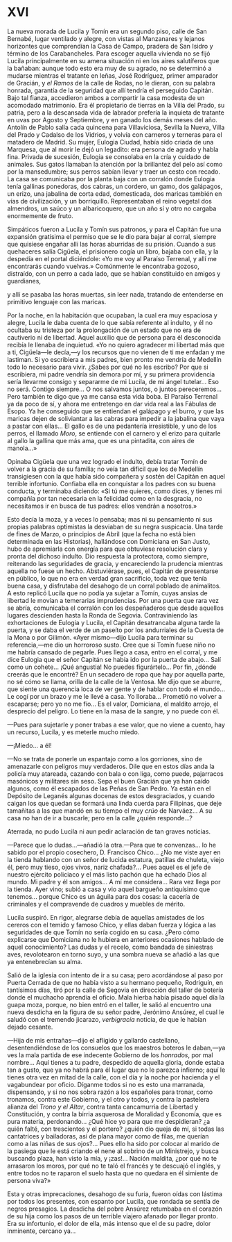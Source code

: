 # XVI

La nueva morada de Lucila y Tomín era un segundo piso, calle de San Bernabé,
lugar ventilado y alegre, con vistas al Manzanares y lejanos horizontes que
comprendían la Casa de Campo, pradera de San Isidro y término de los
Carabancheles. Para escoger aquella vivienda no se fijó Lucila principalmente
en su amena situación ni en los aires salutíferos que la bañaban: aunque todo
esto era muy de su agrado, no se determinó a mudarse mientras el tratante en
leñas, José Rodríguez, primer amparador de Gracián, y *el Ramos* de la calle de
Rodas, no le dieran, con su palabra honrada, garantía de la seguridad que allí
tendría el perseguido Capitán. Bajo tal fianza, accedieron ambos a compartir la
casa modesta de un acomodado matrimonio. Era él propietario de tierras en la
Villa del Prado, su patria, pero a la descansada vida de labrador prefería la
inquieta de tratante en uvas por Agosto y Septiembre, y en ganado los demás
meses del año. Antolín de Pablo salía cada quincena para Villaviciosa, Sevilla
la Nueva, Villa del Prado y Cadalso de los Vidrios, y volvía con carneros
y terneras para el matadero de Madrid. Su mujer, Eulogia Ciudad, había sido
criada de una Marquesa, que al morir le dejó un legadito: era persona de agrado
y habla fina. Privada de sucesión, Eulogia se consolaba en la cría y cuidado de
animales. Sus gatos llamaban la atención por la brillantez del pelo así como
por la mansedumbre; sus perros sabían llevar y traer un cesto con recado. La
casa se comunicaba por la planta baja con un corralón donde Eulogia tenía
gallinas ponedoras, dos cabras, un cordero, un gamo, dos galápagos, un erizo,
una jabalina de corta edad, domesticada, dos maricas también en vías de
civilización, y un borriquillo. Representaban el reino vegetal dos almendros,
un saúco y un albaricoquero, que un año sí y otro no cargaba enormemente de
fruto.

Simpáticos fueron a Lucila y Tomín sus patronos, y para el Capitán fue una
expansión gratísima el permiso que se le dio para bajar al corral, siempre que
quisiese engañar allí las horas aburridas de su prisión. Cuando a sus
quehaceres salía Cigüela, el prisionero cogía un libro, bajaba con ella, y la
despedía en el portal diciéndole: «Yo me voy al Paraíso Terrenal, y allí me
encontrarás cuando vuelvas.» Comúnmente le encontraba gozoso, distraído, con un
perro a cada lado, que se habían constituido en amigos y guardianes,

y allí se pasaba las horas muertas, sin leer nada, tratando de entenderse en
primitivo lenguaje con las maricas.

Por la noche, en la habitación que ocupaban, la cual era muy espaciosa
y alegre, Lucila le daba cuenta de lo que sabía referente al indulto, y él no
ocultaba su tristeza por la prolongación de un estado que no era de cautiverio
ni de libertad. Aquel auxilio que de persona para él desconocida recibía le
llenaba de inquietud. «Yo no quiero agradecer mi libertad más que a ti,
Cigüela—le decía,—y los recursos que no vienen de ti me enfadan y me lastiman.
Si yo escribiera a mis padres, bien pronto me vendría de Medellín todo lo
necesario para vivir. ¿Sabes por qué no les escribo? Por que si escribiera, mi
padre vendría sin demora por mí, y su primera providencia sería llevarme
consigo y separarme de mi Lucila, de mi ángel tutelar... Eso no será. Contigo
siempre... O nos salvamos juntos, o juntos pereceremos... Pero también te digo
que ya me cansa esta vida boba. El Paraíso Terrenal ya da poco de sí, y ahora
me entretengo en dar vida real a las Fábulas de Esopo. Ya he conseguido que se
entiendan el galápago y el burro, y que las maricas dejen de soliviantar a las
cabras para impedir a la jabalina que vaya a pastar con ellas... El gallo es de
una pedantería irresistible, y uno de los perros, el llamado *Moro*, se
entiende con el carnero y el erizo para quitarle al gallo la gallina que más
ama, que es una pintadita, con aires de manola...»

Opinaba Cigüela que una vez logrado el indulto, debía tratar Tomín de volver
a la gracia de su familia; no veía tan difícil que los de Medellín transigiesen
con la que había sido compañera y sostén del Capitán en aquel terrible
infortunio. Confiaba ella en conquistar a los padres con su buena conducta,
y terminaba diciendo: «Si tú me quieres, como dices, y tienes mi compañía por
tan necesaria en la felicidad como en la desgracia, no necesitamos ir en busca
de tus padres: ellos vendrán a nosotros.»

Esto decía la moza, y a veces lo pensaba; mas ni su pensamiento ni sus propias
palabras optimistas la desviaban de su negra suspicacia. Una tarde de fines de
Marzo, o principios de Abril (que la fecha no está bien determinada en las
Historias), hallándose con Domiciana en San Justo, hubo de apremiarla con
energía para que obtuviese resolución clara y pronta del dichoso indulto. Dio
respuesta la protectora, como siempre, reiterando las seguridades de gracia,
y encareciendo la prudencia mientras aquella no fuese un hecho. Abstuviérase,
pues, el Capitán de presentarse en público, lo que no era en verdad gran
sacrificio, toda vez que tenía buena casa, y disfrutaba del desahogo de un
corral poblado de animalitos. A esto replicó Lucila que no podía ya sujetar
a Tomín, cuyas ansias de libertad le movían a temerarias imprudencias. Por una
puerta que rara vez se abría, comunicaba el corralón con los despeñaderos que
desde aquellos lugares descienden hasta la Ronda de Segovia. Contraviniendo las
exhortaciones de Eulogia y Lucila, el Capitán desatrancaba alguna tarde la
puerta, y se daba el verde de un paseíto por los andurriales de la Cuesta de la
Mona o por Gilimón. «Ayer mismo—dijo Lucila para terminar su referencia,—me dio
un horroroso susto. Cree que si Tomín fuese niño no me habría cansado de
pegarle. Pues llego a casa, entro en el corral, y me dice Eulogia que el señor
Capitán se había ido por la puerta de abajo... Salí como un cohete... ¡Qué
angustia! No puedes figurártelo... Por fin, ¿dónde creerás que le encontré? En
un secadero de ropa que hay por aquella parte, no sé cómo se llama, orilla de
la calle de la Ventosa. Me dijo que se aburre, que siente una querencia loca de
ver gente y de hablar con todo el mundo... Le cogí por un brazo y me le llevé
a casa. Yo lloraba... Prometió no volver a escaparse; pero yo no me fío... Es
el valor, Domiciana, el maldito arrojo, el desprecio del peligro. Lo tiene en
la masa de la sangre, y no puede con él.

—Pues para sujetarle y poner trabas a ese valor, que no viene a cuento, hay un
recurso, Lucila, y es meterle mucho miedo.

—¡Miedo... a él!

—No se trata de ponerle un espantajo como a los gorriones, sino de amenazarle
con peligros muy verdaderos. Dile que en estos días anda la policía muy
atareada, cazando con bala o con liga, como puede, pajarracos masónicos
y militares sin seso. Sepa el buen Gracián que ya han caído algunos, como él
escapados de las Peñas de San Pedro. Ya están en el Depósito de Leganés algunas
docenas de estos desgraciados, y cuando caigan los que quedan se formará una
linda cuerda para Filipinas, que deje tamañitas a las que mandó en su tiempo el
muy *crúo* de Narváez... A su casa no han de ir a buscarle; pero en la calle
¿quién responde...?

Aterrada, no pudo Lucila ni aun pedir aclaración de tan graves noticias.

—Parece que lo dudas...—añadió la otra.—Para que te convenzas... lo he sabido
por el propio cosechero, D. Francisco Chico... ¿No me viste ayer en la tienda
hablando con un señor de lucida estatura, patillas de chuleta, viejo él, pero
muy tieso, ojos vivos, nariz chafada?... Pues aquel es el jefe de nuestro
ejército policiaco y el más listo pachón que ha echado Dios al mundo. Mi padre
y él son amigos... A mí me considera... Rara vez llega por la tienda. Ayer
vino; subió a casa y vio aquel bargueño antiquísimo que tenemos... porque Chico
es un águila para dos cosas: la cacería de criminales y el compravende de
cuadros y muebles de mérito.

Lucila suspiró. En rigor, alegrarse debía de aquellas amistades de los cereros
con el temido y famoso Chico, y ellas daban fuerza y lógica a las seguridades
de que Tomín no sería cogido en su casa. ¿Pero cómo explicarse que Domiciana no
le hubiera en anteriores ocasiones hablado de aquel conocimiento? Las dudas
y el recelo, como bandada de siniestras aves, revolotearon en torno suyo, y una
sombra nueva se añadió a las que ya entenebrecían su alma.

Salió de la iglesia con intento de ir a su casa; pero acordándose al paso por
Puerta Cerrada de que no había visto a su hermano pequeño, Rodriguín, en
tantísimos días, tiró por la calle de Segovia en dirección del taller de
botería donde el muchacho aprendía el oficio. Mala hierba había pisado aquel
día la guapa moza, porque, no bien entró en el taller, le salió al encuentro
una nueva desdicha en la figura de su señor padre, Jerónimo Ansúrez, el cual le
saludó con el tremendo jicarazo, *verbigracia* noticia, de que le habían dejado
cesante.

—Hija de mis entrañas—dijo el afligido y gallardo castellano, desentendiéndose
de los consuelos que los maestros boteros le daban,—ya ves la mala partida de
ese indecente Gobierno de los *honrados*, por mal nombre... Aquí tienes a tu
padre, despedido de aquella gloria, donde estaba tan a gusto, que ya no habrá
para él lugar que no le parezca infierno; aquí le tienes otra vez en mitad de
la calle, con el día y la noche por hacienda y el vagabundear por oficio.
Díganme todos si no es esto una marranada, dispensando, y si no nos sobra razón
a los españoles para tronar, como tronamos, contra este Gobierno, y el otro
y todos, y contra la pastelera alianza del *Trono y el Altar*, contra tanta
cancamurria de Libertad y Constitución, y contra la birria asquerosa de
Moralidad y Economía, que es pura materia, perdonando... ¿Qué hice yo para que
me despidieran? ¿a quién falté, con trescientos y el portero? ¿quién dio queja
de mí, si todas las cantatrices y bailadoras, así de plana mayor como de filas,
me querían como a las niñas de sus ojos?... Pues ello ha sido por colocar al
marido de la pasiega que le está criando el nene al sobrino de un Ministrejo,
y busca buscando plaza, han visto la mía, y ¡zas!... Nación maldita, ¿por qué
no te arrasaron los moros, por qué no te taló el francés y te descuajó el
inglés, y entre todos no te raparon el suelo hasta que no quedara en él
simiente de persona viva?»

Esta y otras imprecaciones, desahogo de su furia, fueron oídas con lástima por
todos los presentes, con espanto por Lucila, que rondada se sentía de negros
presagios. La desdicha del pobre Ansúrez retumbaba en el corazón de su hija
como los pasos de un terrible viajero afanado por llegar pronto. Era su
infortunio, el dolor de ella, más intenso que el de su padre, dolor inminente,
cercano ya...
